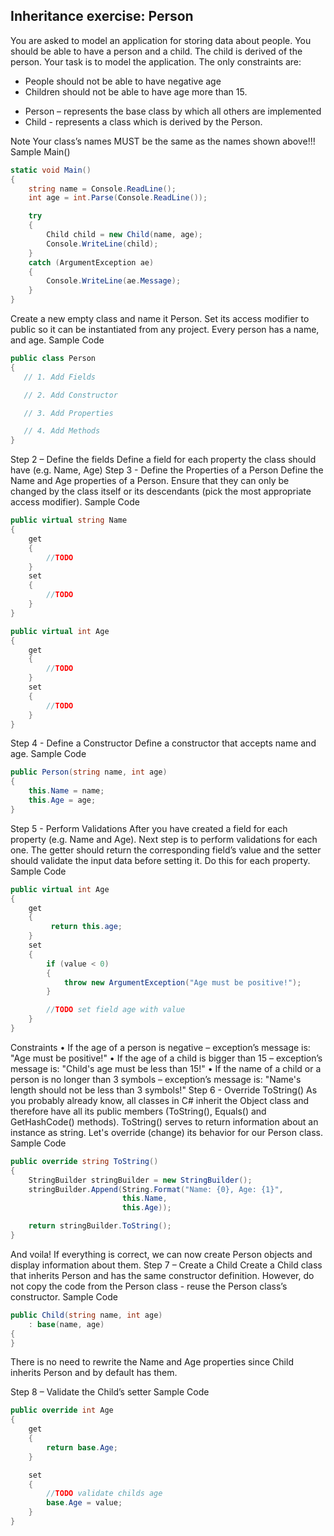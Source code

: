 ## Inheritance exercise: Person

You are asked to model an application for storing data about people. You should be able to have a person and a child. The child is derived of the person. Your task is to model the application. The only constraints are:
-	People should not be able to have negative age
-	Children should not be able to have age more than 15.

* Person – represents the base class by which all others are implemented
* Child - represents a class which is derived by the Person.

Note
Your class’s names MUST be the same as the names shown above!!!
Sample Main()
```csharp
static void Main()
{
    string name = Console.ReadLine();
    int age = int.Parse(Console.ReadLine());

    try
    {
        Child child = new Child(name, age);
        Console.WriteLine(child);
    }
    catch (ArgumentException ae)
    {
        Console.WriteLine(ae.Message);
    }
}
```

Create a new empty class and name it Person. Set its access modifier to public so it can be instantiated from any project. Every person has a name, and age.
Sample Code
```csharp
public class Person
{
   // 1. Add Fields

   // 2. Add Constructor

   // 3. Add Properties

   // 4. Add Methods
}
```
Step 2 – Define the fields
Define a field for each property the class should have (e.g. Name, Age) 
Step 3 - Define the Properties of a Person
Define the Name and Age properties of a Person. Ensure that they can only be changed by the class itself or its descendants (pick the most appropriate access modifier). 
Sample Code
```csharp
public virtual string Name
{
    get
    {
        //TODO
    }
    set
    {
        //TODO
    }
}

public virtual int Age
{
    get
    {
        //TODO
    }
    set
    {
        //TODO
    }
}
```
Step 4 - Define a Constructor
Define a constructor that accepts name and age.
Sample Code
```csharp
public Person(string name, int age)
{
    this.Name = name;
    this.Age = age;
}
```
Step 5 - Perform Validations
After you have created a field for each property (e.g. Name and Age). Next step is to perform validations for each one. The getter should return the corresponding field’s value and the setter should validate the input data before setting it. Do this for each property.
Sample Code
```csharp
public virtual int Age
{
    get
    {
         return this.age;
    }
    set
    {
        if (value < 0)
        {
            throw new ArgumentException("Age must be positive!");
        }

        //TODO set field age with value
    }
}
```
Constraints
•	If the age of a person is negative – exception’s message is: "Age must be positive!"
•	If the age of a child is bigger than 15 – exception’s message is: "Child's age must be less than 15!"
•	If the name of a child or a person is no longer than 3 symbols – exception’s message is: "Name's length should not be less than 3 symbols!"
Step 6 - Override ToString()
As you probably already know, all classes in C# inherit the Object class and therefore have all its public members (ToString(), Equals() and GetHashCode() methods). ToString() serves to return information about an instance as string. Let's override (change) its behavior for our Person class.
Sample Code
```csharp
public override string ToString()
{
    StringBuilder stringBuilder = new StringBuilder();
    stringBuilder.Append(String.Format("Name: {0}, Age: {1}",
                         this.Name,
                         this.Age));

    return stringBuilder.ToString();
}
```
And voila! If everything is correct, we can now create Person objects and display information about them.
Step 7 – Create a Child
Create a Child class that inherits Person and has the same constructor definition. However, do not copy the code from the Person class - reuse the Person class’s constructor.
Sample Code
```csharp
public Child(string name, int age)
    : base(name, age)
{
}
```
There is no need to rewrite the Name and Age properties since Child inherits Person and by default has them.

Step 8 – Validate the Child’s setter
Sample Code
```csharp
public override int Age
{
    get
    {
        return base.Age;
    }

    set
    {
        //TODO validate childs age
        base.Age = value;
    }
}
```